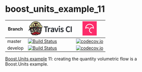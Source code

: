 # boost_units_example_11

Branch|[![Travis CI logo](TravisCI.png)](https://travis-ci.org)|[![Codecov logo](Codecov.png)](https://www.codecov.io)
---|---|---
master|[![Build Status](https://travis-ci.org/richelbilderbeek/boost_units_example_11.svg?branch=master)](https://travis-ci.org/richelbilderbeek/boost_units_example_11)|[![codecov.io](https://codecov.io/github/richelbilderbeek/boost_units_example_11/coverage.svg?branch=master)](https://codecov.io/github/richelbilderbeek/boost_units_example_11/branch/master)
develop|[![Build Status](https://travis-ci.org/richelbilderbeek/boost_units_example_11.svg?branch=develop)](https://travis-ci.org/richelbilderbeek/boost_units_example_11)|[![codecov.io](https://codecov.io/github/richelbilderbeek/boost_units_example_11/coverage.svg?branch=develop)](https://codecov.io/github/richelbilderbeek/boost_units_example_11/branch/develop)

[Boost.Units example](http://www.github.com/richelbilderbeek/boost_units_example) 11: creating the quantity volumetric flow is a Boost.Units example. 
